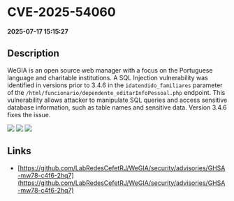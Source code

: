 # CVE-2025-54060

**2025-07-17 15:15:27**

## Description
WeGIA is an open source web manager with a focus on the Portuguese language and charitable institutions. A SQL Injection vulnerability was identified in versions prior to 3.4.6 in the `idatendido_familiares` parameter of the `/html/funcionario/dependente_editarInfoPessoal.php` endpoint. This vulnerability allows attacker to manipulate SQL queries and access sensitive database information, such as table names and sensitive data. Version 3.4.6 fixes the issue.

![](https://img.shields.io/static/v1?label=Score&message=9.4&color=red)
![](https://img.shields.io/static/v1?label=Severity&message=CRITICAL&color=red)
![](https://img.shields.io/static/v1?label=CWE&message=SQL&color=green)

## Links
- [https://github.com/LabRedesCefetRJ/WeGIA/security/advisories/GHSA-mw78-c4f6-2hq7](https://github.com/LabRedesCefetRJ/WeGIA/security/advisories/GHSA-mw78-c4f6-2hq7)
